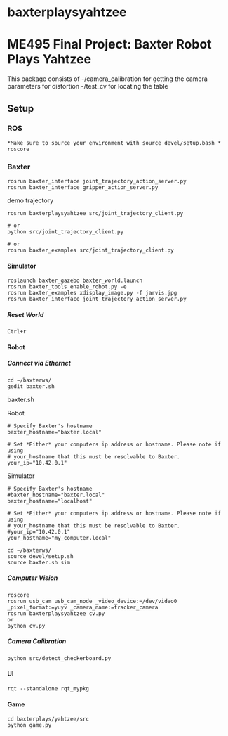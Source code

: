 # baxterplaysyahtzee
# ME495 Final Project: Baxter Robot Plays Yahtzee

This package consists of 
-/camera_calibration for getting the camera parameters for distortion
-/test_cv for locating the table  

## Setup

### ROS
```
*Make sure to source your environment with source devel/setup.bash *
roscore
```
### Baxter
```
rosrun baxter_interface joint_trajectory_action_server.py
rosrun baxter_interface gripper_action_server.py
```

demo trajectory
```
rosrun baxterplaysyahtzee src/joint_trajectory_client.py

# or
python src/joint_trajectory_client.py

# or
rosrun baxter_examples src/joint_trajectory_client.py
```
#### Simulator
```
roslaunch baxter_gazebo baxter_world.launch
rosrun baxter_tools enable_robot.py -e
rosrun baxter_examples xdisplay_image.py -f jarvis.jpg
rosrun baxter_interface joint_trajectory_action_server.py 
```
##### Reset World
```
Ctrl+r
```

#### Robot
##### Connect via Ethernet

```
cd ~/baxterws/
gedit baxter.sh
```
baxter.sh

Robot 
```
# Specify Baxter's hostname
baxter_hostname="baxter.local"

# Set *Either* your computers ip address or hostname. Please note if using
# your_hostname that this must be resolvable to Baxter.
your_ip="10.42.0.1"
```

Simulator
```
# Specify Baxter's hostname
#baxter_hostname="baxter.local"
baxter_hostname="localhost"

# Set *Either* your computers ip address or hostname. Please note if using
# your_hostname that this must be resolvable to Baxter.
#your_ip="10.42.0.1"
your_hostname="my_computer.local"
```

```
cd ~/baxterws/
source devel/setup.sh
source baxter.sh sim
```

##### Computer Vision
```
roscore
rosrun usb_cam usb_cam_node _video_device:=/dev/video0 _pixel_format:=yuyv _camera_name:=tracker_camera
rosrun baxterplaysyahtzee cv.py
or
python cv.py
```

##### Camera Calibration
```
python src/detect_checkerboard.py
```
#### UI 
```
rqt --standalone rqt_mypkg
```

#### Game
```
cd baxterplays/yahtzee/src
python game.py
```
